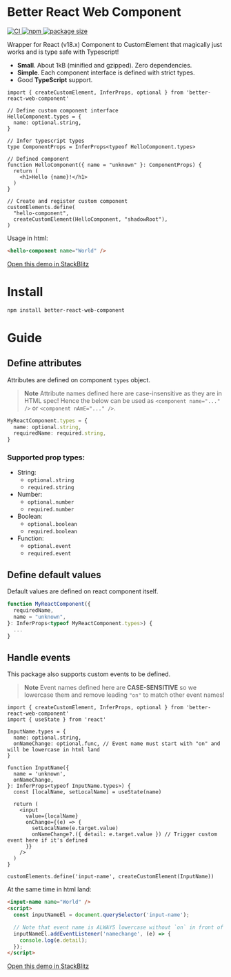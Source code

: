 # Better React Web Component

<a href="https://github.com/Marcisbee/better-react-web-component/actions">
  <img alt="CI" src="https://img.shields.io/github/actions/workflow/status/Marcisbee/better-react-web-component/main.yml?branch=main&style=flat-square" />
</a>
<a href="https://www.npmjs.com/package/better-react-web-component">
  <img alt="npm" src="https://img.shields.io/npm/v/better-react-web-component?style=flat-square" />
</a>
<a href="https://bundlephobia.com/result?p=better-react-web-component">
  <img alt="package size" src="https://deno.bundlejs.com/badge?q=better-react-web-component&config={%22esbuild%22:{%22external%22:[%22react%22,%22react-dom%22]}}&badge-style=flat-square" />
</a>

Wrapper for React (v18.x) Component to CustomElement that magically just works and is type safe with Typescript!

- __Small__. About 1kB (minified and gzipped). Zero dependencies.
- __Simple__. Each component interface is defined with strict types.
- Good __TypeScript__ support.

```tsx
import { createCustomElement, InferProps, optional } from 'better-react-web-component'

// Define custom component interface
HelloComponent.types = {
  name: optional.string,
}

// Infer typescript types
type ComponentProps = InferProps<typeof HelloComponent.types>

// Defined component
function HelloComponent({ name = "unknown" }: ComponentProps) {
  return (
    <h1>Hello {name}!</h1>
  )
}

// Create and register custom component
customElements.define(
  "hello-component",
  createCustomElement(HelloComponent, "shadowRoot"),
)
```

Usage in html:

```html
<hello-component name="World" />
```

[Open this demo in StackBlitz](https://stackblitz.com/edit/vitejs-vite-qkz31b?file=src%2Fmain.tsx)

# Install

```sh
npm install better-react-web-component
```

# Guide

## Define attributes
Attributes are defined on component `types` object.

> **Note**
> Attribute names defined here are case-insensitive as they are in HTML spec!
> Hence the below can be used as `<component name="..." />` or `<component nAmE="..." />`.

```ts
MyReactComponent.types = {
  name: optional.string,
  requiredName: required.string,
}
```

### Supported prop types:
- String:
	- `optional.string`
	- `required.string`
- Number:
	- `optional.number`
	- `required.number`
- Boolean:
	- `optional.boolean`
	- `required.boolean`
- Function:
	- `optional.event`
	- `required.event`

## Define default values
Default values are defined on react component itself.
```ts
function MyReactComponent({
  requiredName,
  name = "unknown",
}: InferProps<typeof MyReactComponent.types>) {
  ...
}
```

## Handle events
This package also supports custom events to be defined.

> **Note**
> Event names defined here are __CASE-SENSITIVE__ so we lowercase them and remove leading `"on"` to match other event names!

```tsx
import { createCustomElement, InferProps, optional } from 'better-react-web-component'
import { useState } from 'react'

InputName.types = {
  name: optional.string,
  onNameChange: optional.func, // Event name must start with "on" and will be lowercase in html land
}

function InputName({
  name = 'unknown',
  onNameChange,
}: InferProps<typeof InputName.types>) {
  const [localName, setLocalName] = useState(name)

  return (
    <input
      value={localName}
      onChange={(e) => {
        setLocalName(e.target.value)
        onNameChange?.({ detail: e.target.value }) // Trigger custom event here if it's defined
      }}
    />
  )
}

customElements.define('input-name', createCustomElement(InputName))
```

At the same time in html land:

```html
<input-name name="World" />
<script>
  const inputNameEl = document.querySelector('input-name');

  // Note that event name is ALWAYS lowercase without `on` in front of it
  inputNameEl.addEventListener('namechange', (e) => {
    console.log(e.detail);
  });
</script>
```

[Open this demo in StackBlitz](https://stackblitz.com/edit/vitejs-vite-fysuoh?file=src%2Fmain.tsx)
